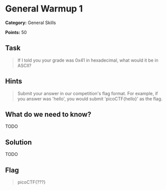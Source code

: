 # General Warmup 1

**Category:** General Skills

**Points:** 50

## Task

> If I told you your grade was 0x41 in hexadecimal, what would it be in ASCII?  

## Hints

> Submit your answer in our competition's flag format. For example, if you answer was 'hello', you would submit 'picoCTF{hello}' as the flag.

## What do we need to know?

TODO

## Solution

TODO

## Flag

> picoCTF{???}

